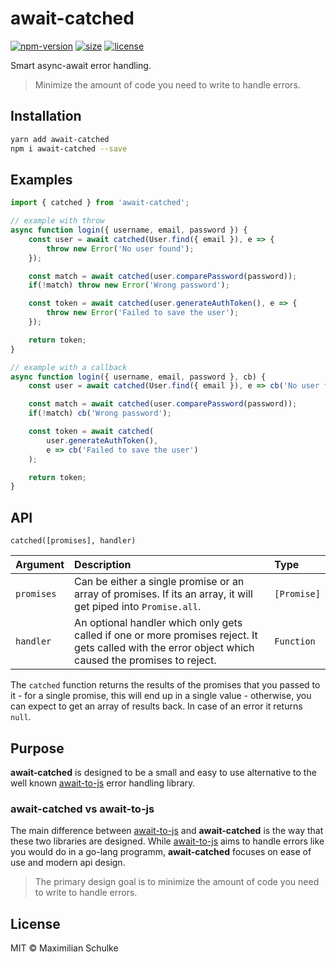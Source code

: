 # await-catched

[![npm-version][npm-image]][npm-url]
[![size][size-badge]][npm-url]
[![license][license-badge]][github-url]

Smart async-await error handling.

> Minimize the amount of code you need to write to handle errors.

## Installation

```bash
yarn add await-catched
npm i await-catched --save
```

## Examples

```javascript
import { catched } from 'await-catched';

// example with throw
async function login({ username, email, password }) {
    const user = await catched(User.find({ email }), e => {
        throw new Error('No user found');
    });

    const match = await catched(user.comparePassword(password));
    if(!match) throw new Error('Wrong password');

    const token = await catched(user.generateAuthToken(), e => {
        throw new Error('Failed to save the user');
    });

    return token;
}

// example with a callback
async function login({ username, email, password }, cb) {
    const user = await catched(User.find({ email }), e => cb('No user found'));

    const match = await catched(user.comparePassword(password));
    if(!match) cb('Wrong password');

    const token = await catched(
        user.generateAuthToken(), 
        e => cb('Failed to save the user')
    );

    return token;
}
```


## API

`catched([promises], handler)`

| Argument   | Description                                                                                                                                          | Type        |
|:-----------|:-----------------------------------------------------------------------------------------------------------------------------------------------------|:------------|
| `promises` | Can be either a single promise or an array of promises. If its an array, it will get piped into `Promise.all`.                                        | `[Promise]` |
| `handler`  | An optional handler which only gets called if one or more promises reject. It gets called with the error object which caused the promises to reject. | `Function`  |

The `catched` function returns the results of the promises that you passed to it - for a single promise, this will end up in a single value - otherwise, you can expect to get an array of results back. In case of an error it returns `null`.

## Purpose

**await-catched** is designed to be a small and easy to use alternative to the well known [await-to-js][await-to-js-url] error handling library. 

### await-catched vs await-to-js

The main difference between [await-to-js][await-to-js-url] and **await-catched** is the way that these two libraries are designed. While [await-to-js][await-to-js-url] aims to handle errors like you would do in a go-lang programm, **await-catched** focuses on ease of use and modern api design.

> The primary design goal is to minimize the amount of code you need to write to handle errors.

## License
MIT © Maximilian Schulke

[github-url]: https://www.github.com/schulke-214/await-catched
[npm-url]: https://npmjs.org/package/await-catched
[npm-image]: https://img.shields.io/npm/v/await-catched

[size-badge]: https://img.shields.io/bundlephobia/min/await-catched
[license-badge]: https://img.shields.io/github/license/schulke-214/await-catched
[download-badge]: https://img.shields.io/npm/dm/await-catched

[await-to-js-url]: https://github.com/scopsy/await-to-js